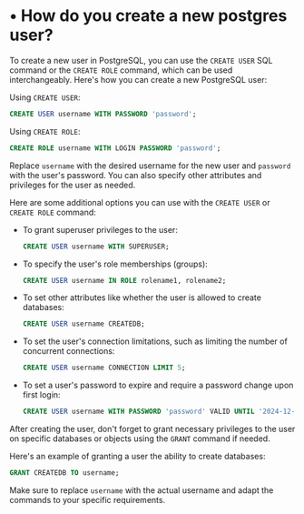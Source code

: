 # • How do you create a new postgres user?

To create a new user in PostgreSQL, you can use the `CREATE USER` SQL command or the `CREATE ROLE` command, which can be used interchangeably. Here's how you can create a new PostgreSQL user:

Using `CREATE USER`:

```sql
CREATE USER username WITH PASSWORD 'password';

```

Using `CREATE ROLE`:

```sql
CREATE ROLE username WITH LOGIN PASSWORD 'password';

```

Replace `username` with the desired username for the new user and `password` with the user's password. You can also specify other attributes and privileges for the user as needed.

Here are some additional options you can use with the `CREATE USER` or `CREATE ROLE` command:

- To grant superuser privileges to the user:
    
    ```sql
    CREATE USER username WITH SUPERUSER;
    
    ```
    
- To specify the user's role memberships (groups):
    
    ```sql
    CREATE USER username IN ROLE rolename1, rolename2;
    
    ```
    
- To set other attributes like whether the user is allowed to create databases:
    
    ```sql
    CREATE USER username CREATEDB;
    
    ```
    
- To set the user's connection limitations, such as limiting the number of concurrent connections:
    
    ```sql
    CREATE USER username CONNECTION LIMIT 5;
    
    ```
    
- To set a user's password to expire and require a password change upon first login:
    
    ```sql
    CREATE USER username WITH PASSWORD 'password' VALID UNTIL '2024-12-31' PASSWORD EXPIRE;
    
    ```
    

After creating the user, don't forget to grant necessary privileges to the user on specific databases or objects using the `GRANT` command if needed.

Here's an example of granting a user the ability to create databases:

```sql
GRANT CREATEDB TO username;

```

Make sure to replace `username` with the actual username and adapt the commands to your specific requirements.